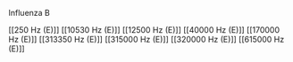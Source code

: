 Influenza B

[[250 Hz (E)]]
[[10530 Hz (E)]]
[[12500 Hz (E)]]
[[40000 Hz (E)]]
[[170000 Hz (E)]]
[[313350 Hz (E)]]
[[315000 Hz (E)]]
[[320000 Hz (E)]]
[[615000 Hz (E)]]